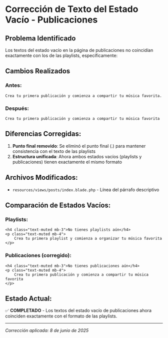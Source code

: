 # Corrección de Texto del Estado Vacío - Publicaciones

## Problema Identificado
Los textos del estado vacío en la página de publicaciones no coincidían exactamente con los de las playlists, específicamente:

## Cambios Realizados

### Antes:
```
Crea tu primera publicación y comienza a compartir tu música favorita.
```

### Después:
```
Crea tu primera publicación y comienza a compartir tu música favorita
```

## Diferencias Corregidas:
1. **Punto final removido**: Se eliminó el punto final (.) para mantener consistencia con el texto de las playlists
2. **Estructura unificada**: Ahora ambos estados vacíos (playlists y publicaciones) tienen exactamente el mismo formato

## Archivos Modificados:
- `resources/views/posts/index.blade.php` - Línea del párrafo descriptivo

## Comparación de Estados Vacíos:

### Playlists:
```blade
<h4 class="text-muted mb-3">No tienes playlists aún</h4>
<p class="text-muted mb-4">
    Crea tu primera playlist y comienza a organizar tu música favorita
</p>
```

### Publicaciones (corregido):
```blade
<h4 class="text-muted mb-3">No tienes publicaciones aún</h4>
<p class="text-muted mb-4">
    Crea tu primera publicación y comienza a compartir tu música favorita
</p>
```

## Estado Actual:
✅ **COMPLETADO** - Los textos del estado vacío de publicaciones ahora coinciden exactamente con el formato de las playlists.

---
*Corrección aplicada: 8 de junio de 2025*
